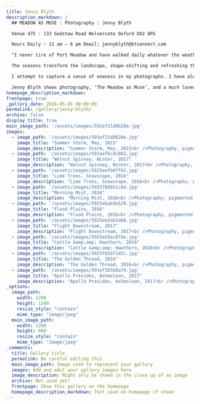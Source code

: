 ```yaml
---
title: Jenny Blyth
description_markdown: |
  ## MEADOW AS MUSE : Photography : Jenny Blyth

  Venue 475 : 133 Godstow Road Wolvercote Oxford OX2 8PG

  Hours Daily : 11 am – 6 pm Email: jennyblyth@btconnect.com

  "I never tire of Port Meadow and have walked daily whatever the weather for years. I love the huge skies, and stepping onto the meadow that stretches towards Oxford, it presents like an old Dutch master, an ever-changing canvas. It is large enough to lose yourself in nature, to embrace the elements, and familiar enough to encourage a quiet meditation.

  The seasons transform the landscape, shape-shifting and refreshing the palette. There is invariably something unexpected and beautiful to observe whether that is a hawthorn bush heady with musk scented flowers, or a murmer of plover that contours the broad backs of horses, their long tails sashaying. Gun-metal skies threaten thunder over a buttercup ocean in May, while hoar frost on winter days crystalliizes the floodplains under high blue skies. In autumn, the last of the black poplars shed yellow leaves that fringe the edge of the river like a golden thread.

  I attempt to capture a sense of oneness in my photographs. I have always been drawn to the poetry in photography, and try to catch the moment as it feels on the day. I am not technicially minded, and shy away from photoshop so that the images are as true as they can be." © Jenny Blyth 2017

  Jenny Blyth shows photography, ‘The Meadow as Muse’, and a much loved Oxfordshire landscape in Art Weeks 20-29 May 2017 : Venue 475 : 133 Godstow Road OX2 8PG
homepage_description_markdown: 
frontpage: true
_gallery_date: 2016-05-01 00:00:00
permalink: /gallery/jenny-blyth/
archive: false
display_title: true
main_image_path: '/assets/images/591ef21d9b28e.jpg'
images:
  - image_path: '/assets/images/591ef21d9b28e.jpg'
    image_title: "Summer Storm, May, 2015"
    image_description: "Summer Storm, May, 2015<br />Photography, pigmented inks on cotton rag paper<br />12 x 8 in<br />&amp;pound;195  Ed 1/25"
  - image_path: '/assets/images/591eef6cdc862.jpg'
    image_title: "Walnut Spinney, Winter, 2017"
    image_description: "Walnut Spinney, Winter, 2017<br />Photography, pigmented inks on cotton rag paper<br />12 x 8 in<br />&amp;pound;195 Ed 1/25"
  - image_path: '/assets/images/5925eefb6ff61.jpg'
    image_title: "Lime Trees, Snowscape, 2016"
    image_description: "Lime Trees, Snowscape, 2016<br />Photography, pigmented inks on cotton rag paper<br />12 x 8 in<br />&amp;pound;195 Ed 1/25"
  - image_path: '/assets/images/5925f0d5b1c84.jpg'
    image_title: "Morning Mist, 2016"
    image_description: "Morning Mist, 2016<br />Photography, pigmented inks on cotton rag paper<br />12 x 8 in<br />&amp;Acirc;&amp;pound;195 Ed of 25"
  - image_path: '/assets/images/5925ebab9e529.jpg'
    image_title: "Flood Plains, 2016"
    image_description: "Flood Plains, 2016<br />Photography, pigmented inks on cotton rag paper<br />12 x 8 in<br />&amp;pound;195  Ed 1/25"
  - image_path: '/assets/images/5925ee2ab3ab6.jpg'
    image_title: "Flight Downstream, 2017"
    image_description: "Flight Downstream, 2017<br />Photography, pigmented inks on cotton rag paper<br />12 x 8 in<br />&amp;pound;195 Ed 1/25"
  - image_path: '/assets/images/5925ed3ec074e.jpg'
    image_title: "Cattle &amp;amp; Hawthorn, 2016"
    image_description: "Cattle &amp;amp; Hawthorn, 2016<br />Photography, pigmented inks on cotton rag paper<br />12 x 8 in<br />&amp;pound;195 Ed 1/25"
  - image_path: '/assets/images/5925f01bf1d2c.jpg'
    image_title: "The Golden Thread, 2016"
    image_description: "The Golden Thread, 2016<br />Photography, pigmented inks on cotton rag paper<br />12 x 8 in<br />&amp;Acirc;&amp;pound;195 Ed 1/25"
  - image_path: '/assets/images/591ef3b5b0a74.jpg'
    image_title: "Apollo Presides, Ashmolean, 2017"
    image_description: "Apollo Presides, Ashmolean, 2017<br />Photography, pigmented inks on cotton rag paper<br />12 x 8 in<br />&amp;pound;195 Ed 1/25"
_options:
  image_path:
    width: 1200
    height: 1200
    resize_style: "contain"
    mime_type: "image/jpeg"
  main_image_path:
    width: 1200
    height: 800
    resize_style: "contain"
    mime_type: "image/jpeg"
_comments:
  title: Gallery title
  permalink: Be careful editing this
  main_image_path: Image used to represent your gallery
  images: Add and edit your gallery images here
  image_description: Might only be shown in the close up of an image
  archive: Not used yet!
  frontpage: Show this gallery on the homepage
  homepage_description_markdown: Text used on homepage if shown
---
```

